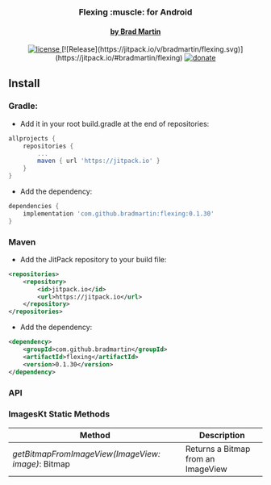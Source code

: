 <p align="center">
    <h3 align="center">Flexing :muscle: for Android</h3> 
    <h4 align="center">
        <a href="https://bradmartin.net" target="_blank">by Brad Martin</a>
    </h4>
</p>

<p align="center">
    <a href="https://github.com/bradmartin/flexing/blob/master/src/LICENSE.md">
        <img src="https://img.shields.io/github/license/bradmartin/flexing.svg" alt="license" />
    </a>
    [![Release](https://jitpack.io/v/bradmartin/flexing.svg)]
    (https://jitpack.io/#bradmartin/flexing)
    <a href="https://paypal.me/bradwayne88">
        <img src="https://img.shields.io/badge/Donate-PayPal-green.svg" alt="donate">
    </a>
</p>

## Install

### Gradle:

- Add it in your root build.gradle at the end of repositories:

```groovy
allprojects {
    repositories {
        ...
        maven { url 'https://jitpack.io' }
    }
}
```

- Add the dependency:

```groovy
dependencies {
    implementation 'com.github.bradmartin:flexing:0.1.30'
}
```

### Maven

- Add the JitPack repository to your build file:

```xml
<repositories>
	<repository>
	    <id>jitpack.io</id>
	    <url>https://jitpack.io</url>
	</repository>
</repositories>
```

- Add the dependency:

```xml
<dependency>
    <groupId>com.github.bradmartin</groupId>
    <artifactId>flexing</artifactId>
    <version>0.1.30</version>
</dependency>
```

### API

### ImagesKt Static Methods

| Method                                             | Description                        |
| -------------------------------------------------- | ---------------------------------- |
| _getBitmapFromImageView(ImageView: image)_: Bitmap | Returns a Bitmap from an ImageView |
